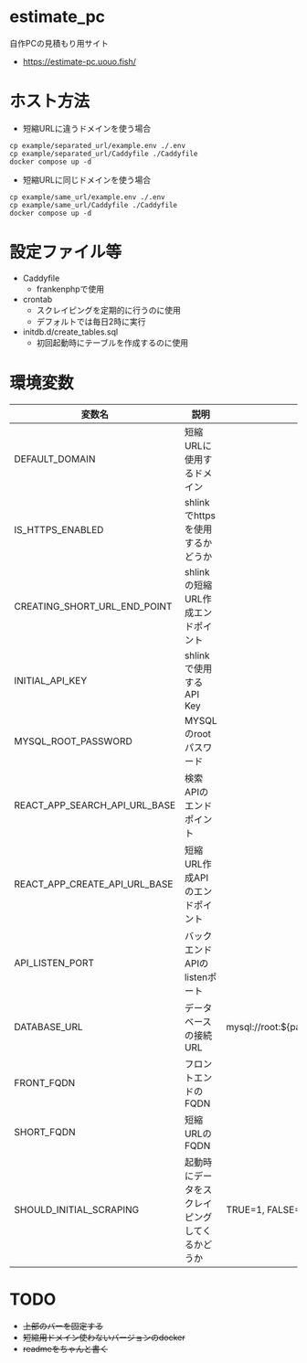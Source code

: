 # estimate_pc
自作PCの見積もり用サイト

- https://estimate-pc.uouo.fish/

# ホスト方法
- 短縮URLに違うドメインを使う場合
```
cp example/separated_url/example.env ./.env
cp example/separated_url/Caddyfile ./Caddyfile
docker compose up -d
```
- 短縮URLに同じドメインを使う場合
```
cp example/same_url/example.env ./.env
cp example/same_url/Caddyfile ./Caddyfile
docker compose up -d
```

# 設定ファイル等
- Caddyfile
  - frankenphpで使用
- crontab
  - スクレイピングを定期的に行うのに使用
  - デフォルトでは毎日2時に実行
- initdb.d/create_tables.sql
  - 初回起動時にテーブルを作成するのに使用

# 環境変数
| 変数名                        | 説明                                           | 備考                                         |
| ----------------------------- | ---------------------------------------------- | -------------------------------------------- |
| DEFAULT_DOMAIN                | 短縮URLに使用するドメイン                      |                                              |
| IS_HTTPS_ENABLED              | shlinkでhttpsを使用するかどうか                |                                              |
| CREATING_SHORT_URL_END_POINT  | shlinkの短縮URL作成エンドポイント              |                                              |
| INITIAL_API_KEY               | shlinkで使用するAPI Key                        |                                              |
| MYSQL_ROOT_PASSWORD           | MYSQLのrootパスワード                          |                                              |
| REACT_APP_SEARCH_API_URL_BASE | 検索APIのエンドポイント                        |                                              |
| REACT_APP_CREATE_API_URL_BASE | 短縮URL作成APIのエンドポイント                 |                                              |
| API_LISTEN_PORT               | バックエンドAPIのlistenポート                  |                                              |
| DATABASE_URL                  | データベースの接続URL                          | mysql://root:${password}@db:3306/estimate_pc |
| FRONT_FQDN                    | フロントエンドのFQDN                           |                                              |
| SHORT_FQDN                    | 短縮URLのFQDN                                  |                                              |
| SHOULD_INITIAL_SCRAPING       | 起動時にデータをスクレイピングしてくるかどうか | TRUE=1, FALSE=0                              |

# TODO
- ~~上部のバーを固定する~~
- ~~短縮用ドメイン使わないバージョンのdocker~~
- ~~readmeをちゃんと書く~~